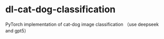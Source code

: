 # dl-cat-dog-classification
PyTorch implementation of cat-dog image classification （use deepseek and gpt5）
